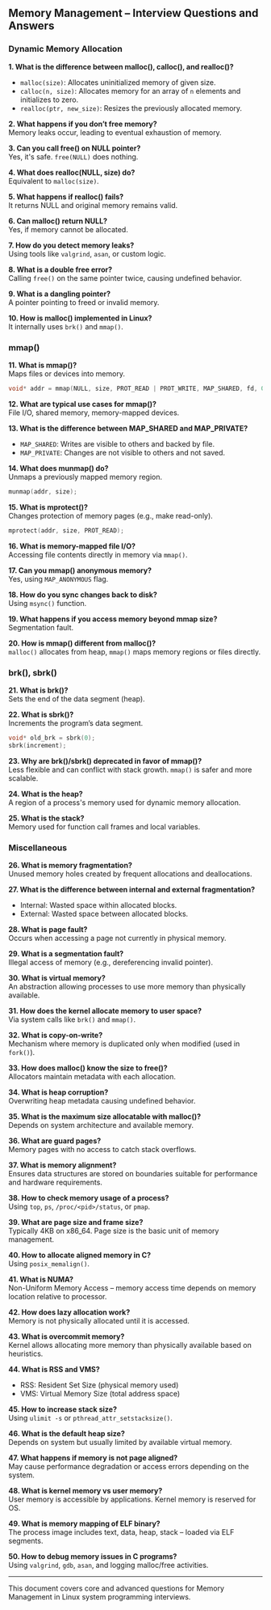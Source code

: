 ## Memory Management – Interview Questions and Answers

### Dynamic Memory Allocation

**1. What is the difference between malloc(), calloc(), and realloc()?**

- `malloc(size)`: Allocates uninitialized memory of given size.
- `calloc(n, size)`: Allocates memory for an array of `n` elements and initializes to zero.
- `realloc(ptr, new_size)`: Resizes the previously allocated memory.

**2. What happens if you don’t free memory?**\
Memory leaks occur, leading to eventual exhaustion of memory.

**3. Can you call free() on NULL pointer?**\
Yes, it's safe. `free(NULL)` does nothing.

**4. What does realloc(NULL, size) do?**\
Equivalent to `malloc(size)`.

**5. What happens if realloc() fails?**\
It returns NULL and original memory remains valid.

**6. Can malloc() return NULL?**\
Yes, if memory cannot be allocated.

**7. How do you detect memory leaks?**\
Using tools like `valgrind`, `asan`, or custom logic.

**8. What is a double free error?**\
Calling `free()` on the same pointer twice, causing undefined behavior.

**9. What is a dangling pointer?**\
A pointer pointing to freed or invalid memory.

**10. How is malloc() implemented in Linux?**\
It internally uses `brk()` and `mmap()`.

### mmap()

**11. What is mmap()?**\
Maps files or devices into memory.

```c
void* addr = mmap(NULL, size, PROT_READ | PROT_WRITE, MAP_SHARED, fd, 0);
```

**12. What are typical use cases for mmap()?**\
File I/O, shared memory, memory-mapped devices.

**13. What is the difference between MAP\_SHARED and MAP\_PRIVATE?**

- `MAP_SHARED`: Writes are visible to others and backed by file.
- `MAP_PRIVATE`: Changes are not visible to others and not saved.

**14. What does munmap() do?**\
Unmaps a previously mapped memory region.

```c
munmap(addr, size);
```

**15. What is mprotect()?**\
Changes protection of memory pages (e.g., make read-only).

```c
mprotect(addr, size, PROT_READ);
```

**16. What is memory-mapped file I/O?**\
Accessing file contents directly in memory via `mmap()`.

**17. Can you mmap() anonymous memory?**\
Yes, using `MAP_ANONYMOUS` flag.

**18. How do you sync changes back to disk?**\
Using `msync()` function.

**19. What happens if you access memory beyond mmap size?**\
Segmentation fault.

**20. How is mmap() different from malloc()?**\
`malloc()` allocates from heap, `mmap()` maps memory regions or files directly.

### brk(), sbrk()

**21. What is brk()?**\
Sets the end of the data segment (heap).

**22. What is sbrk()?**\
Increments the program’s data segment.

```c
void* old_brk = sbrk(0);
sbrk(increment);
```

**23. Why are brk()/sbrk() deprecated in favor of mmap()?**\
Less flexible and can conflict with stack growth. `mmap()` is safer and more scalable.

**24. What is the heap?**\
A region of a process's memory used for dynamic memory allocation.

**25. What is the stack?**\
Memory used for function call frames and local variables.

### Miscellaneous

**26. What is memory fragmentation?**\
Unused memory holes created by frequent allocations and deallocations.

**27. What is the difference between internal and external fragmentation?**

- Internal: Wasted space within allocated blocks.
- External: Wasted space between allocated blocks.

**28. What is page fault?**\
Occurs when accessing a page not currently in physical memory.

**29. What is a segmentation fault?**\
Illegal access of memory (e.g., dereferencing invalid pointer).

**30. What is virtual memory?**\
An abstraction allowing processes to use more memory than physically available.

**31. How does the kernel allocate memory to user space?**\
Via system calls like `brk()` and `mmap()`.

**32. What is copy-on-write?**\
Mechanism where memory is duplicated only when modified (used in `fork()`).

**33. How does malloc() know the size to free()?**\
Allocators maintain metadata with each allocation.

**34. What is heap corruption?**\
Overwriting heap metadata causing undefined behavior.

**35. What is the maximum size allocatable with malloc()?**\
Depends on system architecture and available memory.

**36. What are guard pages?**\
Memory pages with no access to catch stack overflows.

**37. What is memory alignment?**\
Ensures data structures are stored on boundaries suitable for performance and hardware requirements.

**38. How to check memory usage of a process?**\
Using `top`, `ps`, `/proc/<pid>/status`, or `pmap`.

**39. What are page size and frame size?**\
Typically 4KB on x86\_64. Page size is the basic unit of memory management.

**40. How to allocate aligned memory in C?**\
Using `posix_memalign()`.

**41. What is NUMA?**\
Non-Uniform Memory Access – memory access time depends on memory location relative to processor.

**42. How does lazy allocation work?**\
Memory is not physically allocated until it is accessed.

**43. What is overcommit memory?**\
Kernel allows allocating more memory than physically available based on heuristics.

**44. What is RSS and VMS?**

- RSS: Resident Set Size (physical memory used)
- VMS: Virtual Memory Size (total address space)

**45. How to increase stack size?**\
Using `ulimit -s` or `pthread_attr_setstacksize()`.

**46. What is the default heap size?**\
Depends on system but usually limited by available virtual memory.

**47. What happens if memory is not page aligned?**\
May cause performance degradation or access errors depending on the system.

**48. What is kernel memory vs user memory?**\
User memory is accessible by applications. Kernel memory is reserved for OS.

**49. What is memory mapping of ELF binary?**\
The process image includes text, data, heap, stack – loaded via ELF segments.

**50. How to debug memory issues in C programs?**\
Using `valgrind`, `gdb`, `asan`, and logging malloc/free activities.

---

This document covers core and advanced questions for Memory Management in Linux system programming interviews.

